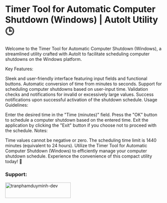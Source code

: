 <h1>Timer Tool for Automatic Computer Shutdown (Windows) | AutoIt Utility 🕒</h1>

Welcome to the Timer Tool for Automatic Computer Shutdown (Windows), a streamlined utility crafted with AutoIt to facilitate scheduling computer shutdowns on the Windows platform.

Key Features:

Sleek and user-friendly interface featuring input fields and functional buttons.
Automatic conversion of time from minutes to seconds.
Support for scheduling computer shutdowns based on user-input time.
Validation checks and notifications for invalid or excessively large values.
Success notifications upon successful activation of the shutdown schedule.
Usage Guidelines:

Enter the desired time in the "Time (minutes)" field.
Press the "OK" button to schedule a computer shutdown based on the entered time.
Exit the application by clicking the "Exit" button if you choose not to proceed with the schedule.
Notes:

Time values cannot be negative or zero.
The scheduling time limit is 1440 minutes (equivalent to 24 hours).
Utilize the Timer Tool for Automatic Computer Shutdown (Windows) to efficiently manage your computer shutdown schedule. Experience the convenience of this compact utility today! 🚀

<h3 align="left">Support:</h3>
<p><a href="https://tranphamduyminh-dev.github.io/"> <img align="left" src="https://cdn.buymeacoffee.com/buttons/v2/default-yellow.png" height="50" width="210" alt="tranphamduyminh-dev" /></a></p><br><br>




